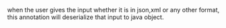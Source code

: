 
when the user gives the input whether it is in json,xml or any other format, this annotation will deserialize that input to java object.